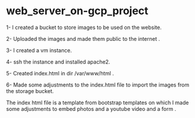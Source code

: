 # web_server_on-gcp_project

1- I created a bucket to store images to be used on the website.

2- Uploaded the images and made them public to the internet .

3- I created a vm instance.

4- ssh the instance and installed apache2.

5- Created index.html in dir  /var/www/html .

6- Made some adjustments to the index.html file to import the images from the storage bucket.

The index html file is a template from bootstrap templates on which I made some adjustments to embed photos and a youtube video and a form .
